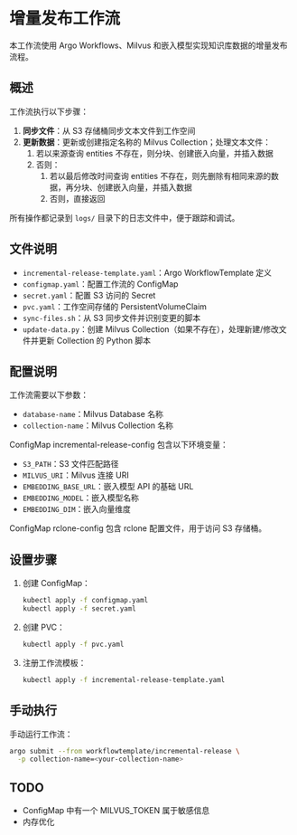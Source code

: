 # 增量发布工作流

本工作流使用 Argo Workflows、Milvus 和嵌入模型实现知识库数据的增量发布流程。

## 概述

工作流执行以下步骤：

1. **同步文件**：从 S3 存储桶同步文本文件到工作空间
2. **更新数据**：更新或创建指定名称的 Milvus Collection；处理文本文件：
   1. 若以来源查询 entities 不存在，则分块、创建嵌入向量，并插入数据
   2. 否则：
      1. 若以最后修改时间查询 entities 不存在，则先删除有相同来源的数据，再分块、创建嵌入向量，并插入数据
      2. 否则，直接返回

所有操作都记录到 `logs/` 目录下的日志文件中，便于跟踪和调试。

## 文件说明

- `incremental-release-template.yaml`：Argo WorkflowTemplate 定义
- `configmap.yaml`：配置工作流的 ConfigMap
- `secret.yaml`：配置 S3 访问的 Secret
- `pvc.yaml`：工作空间存储的 PersistentVolumeClaim
- `sync-files.sh`：从 S3 同步文件并识别变更的脚本
- `update-data.py`：创建 Milvus Collection（如果不存在），处理新建/修改文件并更新 Collection 的 Python 脚本

## 配置说明

工作流需要以下参数：

- `database-name`：Milvus Database 名称
- `collection-name`：Milvus Collection 名称

ConfigMap incremental-release-config 包含以下环境变量：

- `S3_PATH`：S3 文件匹配路径
- `MILVUS_URI`：Milvus 连接 URI
- `EMBEDDING_BASE_URL`：嵌入模型 API 的基础 URL
- `EMBEDDING_MODEL`：嵌入模型名称
- `EMBEDDING_DIM`：嵌入向量维度

ConfigMap rclone-config 包含 rclone 配置文件，用于访问 S3 存储桶。

## 设置步骤

1. 创建 ConfigMap：
   ```bash
   kubectl apply -f configmap.yaml
   kubectl apply -f secret.yaml
   ```

2. 创建 PVC：
   ```bash
   kubectl apply -f pvc.yaml
   ```

3. 注册工作流模板：
   ```bash
   kubectl apply -f incremental-release-template.yaml
   ```

## 手动执行

手动运行工作流：

```bash
argo submit --from workflowtemplate/incremental-release \
  -p collection-name=<your-collection-name>
```

## TODO

* ConfigMap 中有一个 MILVUS_TOKEN 属于敏感信息
* 内存优化

